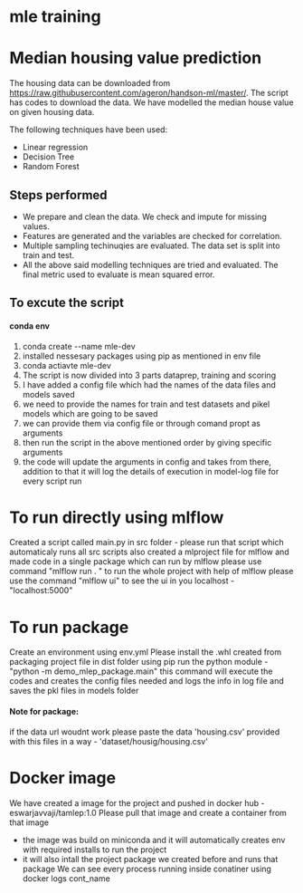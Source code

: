 # mle training
# Median housing value prediction

The housing data can be downloaded from https://raw.githubusercontent.com/ageron/handson-ml/master/. The script has codes to download the data. We have modelled the median house value on given housing data.

The following techniques have been used:

 - Linear regression
 - Decision Tree
 - Random Forest

## Steps performed
 - We prepare and clean the data. We check and impute for missing values.
 - Features are generated and the variables are checked for correlation.
 - Multiple sampling techinuqies are evaluated. The data set is split into train and test.
 - All the above said modelling techniques are tried and evaluated. The final metric used to evaluate is mean squared error.

## To excute the script
#### conda env
1. conda create --name mle-dev
2. installed nessesary packages using pip as mentioned in env file
3. conda actiavte mle-dev
4. The script is now divided into 3 parts dataprep, training and scoring
5. I have added a config file which had the names of the data files and models saved
6. we need to provide the names for train and test datasets and pikel models which are going to be saved
7. we can provide them via config file or through comand propt as arguments
8. then run the script in the above mentioned order by giving specific arguments
9. the code will update the arguments in config and takes from there, addition to that it will log the details of execution in model-log file for every script run

# To run directly using mlflow
Created a script called main.py in src folder - please run that script which automaticaly runs all src scripts
also created a mlproject file for mlflow and made code in a single package which can run by mlflow
please use command "mlflow run . " to run the whole project with help of mlflow
please use the command "mlflow ui" to see the ui in you localhost - "localhost:5000"

# To run package
Create an environment using env.yml
Please install the .whl created from packaging project file in dist folder using pip
run the python module - "python -m demo_mlep_package.main"
this command will execute the codes and creates the config files needed and logs the info in log file and saves the pkl files in models folder
#### Note for package:
if the data url woudnt work please paste the data 'housing.csv' provided with this files in a way - 'dataset/housig/housing.csv'
# Docker image
We have created a image for the project and pushed in docker hub -  eswarjavvaji/tamlep:1.0
Please pull that image and create a container from that image
* the image was build on miniconda and it will automatically creates env with required installs to run the project
* it will also intall the project package we created before and runs that package
We can see every process running inside conatiner using docker logs cont_name


